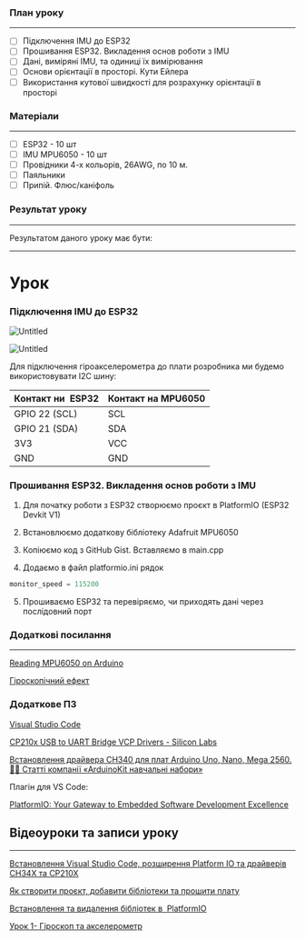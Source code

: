 
### План уроку
---
- [ ] Підключення IMU до ESP32
- [ ] Прошивання ESP32. Викладення основ роботи з IMU
- [ ] Дані, виміряні IMU, та одиниці їх вимірювання
- [ ] Основи орієнтації в просторі. Кути Ейлера
- [ ] Використання кутової швидкості для розрахунку орієнтації в просторі

### Матеріали
---
- [ ] ESP32 - 10 шт
- [ ] IMU MPU6050 - 10 шт
- [ ] Провідники 4-х кольорів, 26AWG, по 10 м.
- [ ] Паяльники
- [ ] Припій. Флюс/каніфоль

### Результат уроку
---
Результатом даного уроку має бути:


---

# Урок

### Підключення IMU до ESP32

![Untitled](https://prod-files-secure.s3.us-west-2.amazonaws.com/a0e91f59-0100-44c1-b2e0-9af1e5c8ac4a/2524c955-14b4-479a-8bef-188e6f38710a/Untitled.png)

![Untitled](https://prod-files-secure.s3.us-west-2.amazonaws.com/a0e91f59-0100-44c1-b2e0-9af1e5c8ac4a/926eddf8-8a63-4bee-9ef3-9f7314f3d682/Untitled.png)

Для підключення гіроакселерометра до плати розробника ми будемо використовувати I2C шину:

|**Контакт ни  ESP32**|**Контакт на MPU6050**|
|---|---|
|GPIO 22 (SCL)|SCL|
|GPIO 21 (SDA)|SDA|
|3V3|VCC|
|GND|GND|

### Прошивання ESP32. Викладення основ роботи з IMU

1. Для початку роботи з ESP32 створюємо проєкт в PlatformIO (ESP32 Devkit V1)
    
2. Встановлюємо додаткову бібліотеку Adafruit MPU6050
    
3. Копіюємо код з GitHub Gist. Вставляємо в main.cpp
    
4. Додаємо в файл platformio.ini рядок
    

```python
monitor_speed = 115200
```

5. Прошиваємо ESP32 та перевіряємо, чи приходять дані через послідовний порт


### Додаткові посилання
---
[Reading MPU6050 on Arduino](https://gist.github.com/Korzhak/7cfca28c161af5442824bfdfd4a1157b)

[Гіроскопічний ефект](https://www.youtube.com/watch?v=9J8hQolP6uk)

### Додаткове ПЗ

[Visual Studio Code](https://code.visualstudio.com/)

[CP210x USB to UART Bridge VCP Drivers - Silicon Labs](https://www.silabs.com/developers/usb-to-uart-bridge-vcp-drivers)

[Встановлення драйвера CH340 для плат Arduino Uno, Nano, Mega 2560. 👨‍💻 Статті компанії «ArduinoKit навчальні набори»](https://arduinokit.com.ua/ua/a462945-ustanovka-drajvera-ch340.html)

Плагін для VS Code:

[PlatformIO: Your Gateway to Embedded Software Development Excellence](https://platformio.org/)

## Відеоуроки та записи уроку

---

[Встановлення Visual Studio Code, розширення Platform IO та драйверів СH34X та CP210X](https://youtu.be/lOrPyBYou08)

[Як створити проєкт, добавити бібліотеки та прошити плату](https://youtu.be/4hUoRoa6wL8)

[Встановлення та видалення бібліотек в  PlatformIO](https://youtu.be/kG9VivkHTIM)

[Урок 1- Гіроскоп та акселерометр](https://youtu.be/gMv16WGtVMc)